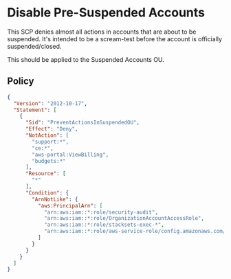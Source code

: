 # Disable Pre-Suspended Accounts

This SCP denies almost all actions in accounts that are about to be suspended. It's intended to be a scream-test before the account is officially suspended/closed.

This should be applied to the Suspended Accounts OU.

## Policy
```json
{
  "Version": "2012-10-17",
  "Statement": [
    {
      "Sid": "PreventActionsInSuspendedOU",
      "Effect": "Deny",
      "NotAction": [
        "support:*",
        "ce:*",
        "aws-portal:ViewBilling",
        "budgets:*"
      ],
      "Resource": [
        "*"
      ],
      "Condition": {
        "ArnNotLike": {
          "aws:PrincipalArn": [
            "arn:aws:iam::*:role/security-audit",
            "arn:aws:iam::*:role/OrganizationAccountAccessRole",
            "arn:aws:iam::*:role/stacksets-exec-*",
            "arn:aws:iam::*:role/aws-service-role/config.amazonaws.com/AWSServiceRoleForConfig"
          ]
        }
      }
    }
  ]
}
```